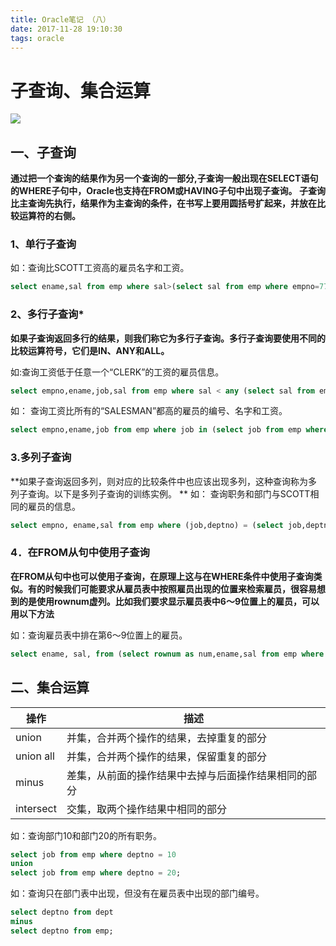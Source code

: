 ```yaml
---
title: Oracle笔记 （八）
date: 2017-11-28 19:10:30
tags: oracle
---
```

# 子查询、集合运算
![](https://github.com/No-Sky/storage/raw/master/Logo/images/OracleLogo1.jpg)

 <!-- more -->

## 一、子查询

**通过把一个查询的结果作为另一个查询的一部分,子查询一般出现在SELECT语句的WHERE子句中，Oracle也支持在FROM或HAVING子句中出现子查询。
子查询比主查询先执行，结果作为主查询的条件，在书写上要用圆括号扩起来，并放在比较运算符的右侧。**

### 1、单行子查询

如：查询比SCOTT工资高的雇员名字和工资。
```SQL 
select ename,sal from emp where sal>(select sal from emp where empno=7788);
```

### 2、多行子查询*

**如果子查询返回多行的结果，则我们称它为多行子查询。多行子查询要使用不同的比较运算符号，它们是IN、ANY和ALL。**

如:查询工资低于任意一个“CLERK”的工资的雇员信息。
```SQL
select empno,ename,job,sal from emp where sal < any (select sal from emp where job = 'CLERK') and job <> 'CLERK';
```

如：	查询工资比所有的“SALESMAN”都高的雇员的编号、名字和工资。
```SQL
select empno,ename,job from emp where job in (select job from emp where deptno = 10) and deptno = 20;
```

### 3.多列子查询
**如果子查询返回多列，则对应的比较条件中也应该出现多列，这种查询称为多列子查询。以下是多列子查询的训练实例。
**
如： 查询职务和部门与SCOTT相同的雇员的信息。
```SQL
select empno, ename,sal from emp where (job,deptno) = (select job,deptno from emp where empno = 7788);
```
### 4．在FROM从句中使用子查询
**在FROM从句中也可以使用子查询，在原理上这与在WHERE条件中使用子查询类似。有的时候我们可能要求从雇员表中按照雇员出现的位置来检索雇员，很容易想到的是使用rownum虚列。比如我们要求显示雇员表中6～9位置上的雇员，可以用以下方法**

如：查询雇员表中排在第6～9位置上的雇员。
```SQL
select ename, sal, from (select rownum as num,ename,sal from emp where rownum<=9) where num>=6;
```

## 二、集合运算

|操作|描述|
|-|-|
|union|并集，合并两个操作的结果，去掉重复的部分|
|union all|并集，合并两个操作的结果，保留重复的部分|
|minus|差集，从前面的操作结果中去掉与后面操作结果相同的部分|
|intersect|交集，取两个操作结果中相同的部分|

如：查询部门10和部门20的所有职务。
```SQL
select job from emp where deptno = 10 
union
select job from emp where deptno = 20;
```

如：查询只在部门表中出现，但没有在雇员表中出现的部门编号。

```SQL
select deptno from dept
minus
select deptno from emp;
```